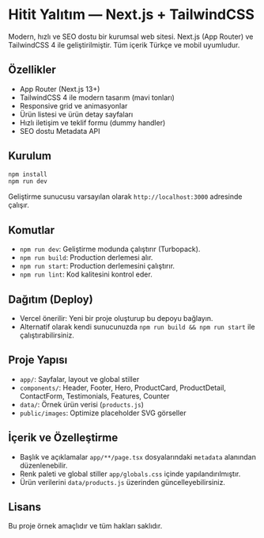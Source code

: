 # Hitit Yalıtım — Next.js + TailwindCSS

Modern, hızlı ve SEO dostu bir kurumsal web sitesi. Next.js (App Router) ve TailwindCSS 4 ile geliştirilmiştir. Tüm içerik Türkçe ve mobil uyumludur.

## Özellikler
- App Router (Next.js 13+)
- TailwindCSS 4 ile modern tasarım (mavi tonları)
- Responsive grid ve animasyonlar
- Ürün listesi ve ürün detay sayfaları
- Hızlı iletişim ve teklif formu (dummy handler)
- SEO dostu Metadata API

## Kurulum
```bash
npm install
npm run dev
```

Geliştirme sunucusu varsayılan olarak `http://localhost:3000` adresinde çalışır.

## Komutlar
- `npm run dev`: Geliştirme modunda çalıştırır (Turbopack).
- `npm run build`: Production derlemesi alır.
- `npm run start`: Production derlemesini çalıştırır.
- `npm run lint`: Kod kalitesini kontrol eder.

## Dağıtım (Deploy)
- Vercel önerilir: Yeni bir proje oluşturup bu depoyu bağlayın.
- Alternatif olarak kendi sunucunuzda `npm run build && npm run start` ile çalıştırabilirsiniz.

## Proje Yapısı
- `app/`: Sayfalar, layout ve global stiller
- `components/`: Header, Footer, Hero, ProductCard, ProductDetail, ContactForm, Testimonials, Features, Counter
- `data/`: Örnek ürün verisi (`products.js`)
- `public/images`: Optimize placeholder SVG görseller

## İçerik ve Özelleştirme
- Başlık ve açıklamalar `app/**/page.tsx` dosyalarındaki `metadata` alanından düzenlenebilir.
- Renk paleti ve global stiller `app/globals.css` içinde yapılandırılmıştır.
- Ürün verilerini `data/products.js` üzerinden güncelleyebilirsiniz.

## Lisans
Bu proje örnek amaçlıdır ve tüm hakları saklıdır.
